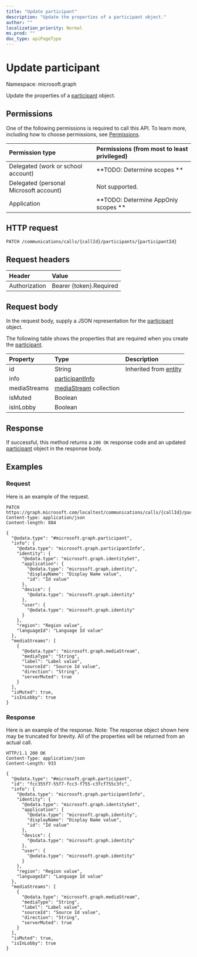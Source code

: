 ```yaml
---
title: "Update participant"
description: "Update the properties of a participant object."
author: ""
localization_priority: Normal
ms.prod: ""
doc_type: apiPageType
---
```


# Update participant

Namespace: microsoft.graph

Update the properties of a [participant](../resources/participant.md) object.

## Permissions
One of the following permissions is required to call this API. To learn more, including how to choose permissions, see [Permissions](/concepts/permissions-reference.md).

|Permission type|Permissions (from most to least privileged)|
|:---|:---|
|Delegated (work or school account)|**TODO: Determine scopes **|
|Delegated (personal Microsoft account)|Not supported.|
|Application|**TODO: Determine AppOnly scopes **|

## HTTP request
<!-- {
  "blockType": "ignored"
}
-->
``` http
PATCH /communications/calls/{callId}/participants/{participantId}
```

## Request headers
|Header|Value|
|:---|:---|
|Authorization|Bearer {token}.Required|

## Request body
In the request body, supply a JSON representation for the [participant](../resources/participant.md) object.

The following table shows the properties that are required when you create the [participant](../resources/participant.md).

|Property|Type|Description|
|:---|:---|:---|
|id|String| Inherited from [entity](../resources/entity.md)|
|info|[participantInfo](../resources/participantinfo.md)||
|mediaStreams|[mediaStream](../resources/mediastream.md) collection||
|isMuted|Boolean||
|isInLobby|Boolean||



## Response
If successful, this method returns a `200 OK` response code and an updated [participant](../resources/participant.md) object in the response body.

## Examples

### Request
Here is an example of the request.
<!-- {
  "blockType": "request",
  "name": "update_participant"
}
-->
``` http
PATCH https://graph.microsoft.com/localtest/communications/calls/{callId}/participants/{participantId}
Content-type: application/json
Content-length: 884

{
  "@odata.type": "#microsoft.graph.participant",
  "info": {
    "@odata.type": "microsoft.graph.participantInfo",
    "identity": {
      "@odata.type": "microsoft.graph.identitySet",
      "application": {
        "@odata.type": "microsoft.graph.identity",
        "displayName": "Display Name value",
        "id": "Id value"
      },
      "device": {
        "@odata.type": "microsoft.graph.identity"
      },
      "user": {
        "@odata.type": "microsoft.graph.identity"
      }
    },
    "region": "Region value",
    "languageId": "Language Id value"
  },
  "mediaStreams": [
    {
      "@odata.type": "microsoft.graph.mediaStream",
      "mediaType": "String",
      "label": "Label value",
      "sourceId": "Source Id value",
      "direction": "String",
      "serverMuted": true
    }
  ],
  "isMuted": true,
  "isInLobby": true
}
```

### Response
Here is an example of the response. Note: The response object shown here may be truncated for brevity. All of the properties will be returned from an actual call.
<!-- {
  "blockType": "response",
  "truncated": true
}
-->
``` http
HTTP/1.1 200 OK
Content-Type: application/json
Content-Length: 933

{
  "@odata.type": "#microsoft.graph.participant",
  "id": "fcc355f7-55f7-fcc3-f755-c3fcf755c3fc",
  "info": {
    "@odata.type": "microsoft.graph.participantInfo",
    "identity": {
      "@odata.type": "microsoft.graph.identitySet",
      "application": {
        "@odata.type": "microsoft.graph.identity",
        "displayName": "Display Name value",
        "id": "Id value"
      },
      "device": {
        "@odata.type": "microsoft.graph.identity"
      },
      "user": {
        "@odata.type": "microsoft.graph.identity"
      }
    },
    "region": "Region value",
    "languageId": "Language Id value"
  },
  "mediaStreams": [
    {
      "@odata.type": "microsoft.graph.mediaStream",
      "mediaType": "String",
      "label": "Label value",
      "sourceId": "Source Id value",
      "direction": "String",
      "serverMuted": true
    }
  ],
  "isMuted": true,
  "isInLobby": true
}
```

